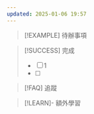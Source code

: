 ```yaml
---
updated: 2025-01-06 19:57
---
```

> [!EXAMPLE] 待辦事項


> [!SUCCESS] 完成
>- [ ] 1
>- [ ] 

> [!FAQ] 追蹤


> [!LEARN]- 額外學習
